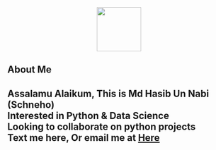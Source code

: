 <div id="header" align="center">
  <img src="https://media.giphy.com/media/M9gbBd9nbDrOTu1Mqx/giphy.gif" width="100"/>
</div>

<h2>About Me<h2>

Assalamu Alaikum, This is Md Hasib Un Nabi (Schneho)<br>
Interested in Python & Data Science <br>
Looking to collaborate on python projects<br>
Text me here, Or email me at <a href = "mailto:schnehowebking@gmail.com">Here</a>

<!---
schnehowebking/schnehowebking is a ✨ special ✨ repository because its `README.md` (this file) appears on your GitHub profile.
You can click the Preview link to take a look at your changes.
--->

